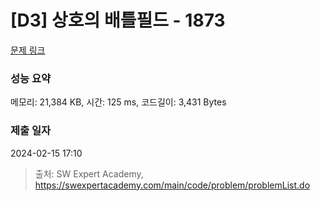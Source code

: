 # [D3] 상호의 배틀필드 - 1873 

[문제 링크](https://swexpertacademy.com/main/code/problem/problemDetail.do?contestProbId=AV5LyE7KD2ADFAXc) 

### 성능 요약

메모리: 21,384 KB, 시간: 125 ms, 코드길이: 3,431 Bytes

### 제출 일자

2024-02-15 17:10



> 출처: SW Expert Academy, https://swexpertacademy.com/main/code/problem/problemList.do